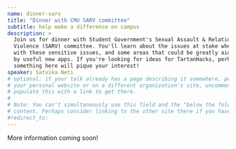 ```yaml
---
name: dinner-sarv
title: "Dinner with CMU SARV committee"
subtitle: help make a difference on campus
description: >
  Join us for dinner with Student Government's Sexual Assault & Relationship
  Violence (SARV) committee. You'll learn about the issues at stake when dealing
  with these sensitive issues, and some areas that could be greatly aided
  by useful new apps. If you're looking for ideas for TartanHacks, perhaps
  something here will pique your interest!
speaker: Satvika Neti
# optional: if your talk already has a page describing it somewhere, perhaps on
# your personal website or on a different organization's site, uncomment and
# populate this with a link to get there.
#
# Note: You can't simultaneously use this field and the "below the fold"
# content. Perhaps consider linking to the other site there if you have to.
#redirect_to:
---
```


More information coming soon!
